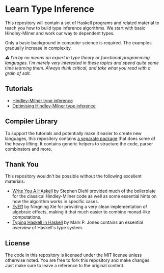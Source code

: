 Learn Type Inference
====================

This repository will contain a set of Haskell programs and related material to
teach you how to build type inference algorithms. We start with basic
Hindley-Milner and work our way to dependent types.

Only a basic background in computer science is required. The examples gradually
increase in complexity.

_⚠️ I'm by no means an expert in type theory or functional programming languages.
I'm merely very interested in these topics and spend quite some time learning
them. Always think critical, and take what you read with a grain of salt._

## Tutorials

 - [Hindley-Milner type inference][tut01]
 - [Optimising Hindley-Milner type inference][tut02]

[tut01]: https://github.com/samvv/learn-type-inference/tree/master/tutorials/01-simple-hindley-milner
[tut02]: https://github.com/xnning/EvEff

## Compiler Library

To support the tutorials and potentially make it easier to create new
languages, this repository contains [a separate package][complib] that does
some of the heavy lifting. It contains generic helpers to structure the code,
parser combinators and more.

[complib]: https://github.com/samvv/learn-type-inference/tree/master/complib

## Thank You

This repository wouldn't be possible without the following excellent materials:

 - [Write You A HAskell][ref1] by Stephen Diehl provided much of the boilerplate
   for the classical Hindley-Milner code as well as some essential hints on how
   the algorithm works in specific cases.
 - [EvEff][ref2] by Ningning Xie for providing a very clean implementation of
   algebraic effects, making it that much easier to combine monad-like
   computations.
 - [Typing Haskell in Haskell][ref3] by Mark P. Jones contains an essential
   overview of Haskell's type system. 

[ref1]: https://github.com/sdiehl/write-you-a-haskell
[ref2]: https://github.com/xnning/EvEff
[ref3]: https://web.cecs.pdx.edu/~mpj/thih/

## License

The code in this repository is licensed under the MIT license unless otherwise
noted. You are free to fork this repository and make changes. Just make sure to
leave a reference to the original content.

